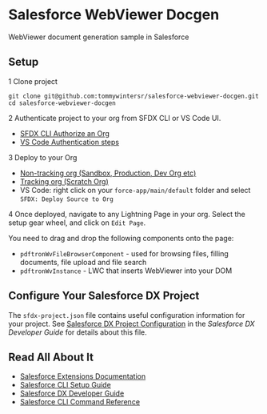 # Salesforce WebViewer Docgen

WebViewer document generation sample in Salesforce

## Setup

1 Clone project
```
git clone git@github.com:tommywintersr/salesforce-webviewer-docgen.git
cd salesforce-webviewer-docgen
```

2 Authenticate project to your org from SFDX CLI or VS Code UI. 
* [SFDX CLI Authorize an Org](https://developer.salesforce.com/docs/atlas.en-us.sfdx_dev.meta/sfdx_dev/sfdx_dev_auth_web_flow.htm)
* [VS Code Authentication steps](https://salesforcediaries.com/2019/03/15/salesforce-cli-and-visual-studio-code-command-palette/)

3 Deploy to your Org
* [Non-tracking org (Sandbox, Production, Dev Org etc)](https://developer.salesforce.com/docs/atlas.en-us.sfdx_cli_reference.meta/sfdx_cli_reference/cli_reference_force_source.htm)
* [Tracking org (Scratch Org)](https://developer.salesforce.com/docs/atlas.en-us.sfdx_cli_reference.meta/sfdx_cli_reference/cli_reference_force_source.htm)
* VS Code: right click on your `force-app/main/default` folder and select `SFDX: Deploy Source to Org`

4 Once deployed, navigate to any Lightning Page in your org. Select the setup gear wheel, and click on `Edit Page`.

You need to drag and drop the following components onto the page:
* `pdftronWvFileBrowserComponent` - used for browsing files, filling documents, file upload and file search
* `pdftronWvInstance` - LWC that inserts WebViewer into your DOM

## Configure Your Salesforce DX Project

The `sfdx-project.json` file contains useful configuration information for your project. See [Salesforce DX Project Configuration](https://developer.salesforce.com/docs/atlas.en-us.sfdx_dev.meta/sfdx_dev/sfdx_dev_ws_config.htm) in the _Salesforce DX Developer Guide_ for details about this file.

## Read All About It

- [Salesforce Extensions Documentation](https://developer.salesforce.com/tools/vscode/)
- [Salesforce CLI Setup Guide](https://developer.salesforce.com/docs/atlas.en-us.sfdx_setup.meta/sfdx_setup/sfdx_setup_intro.htm)
- [Salesforce DX Developer Guide](https://developer.salesforce.com/docs/atlas.en-us.sfdx_dev.meta/sfdx_dev/sfdx_dev_intro.htm)
- [Salesforce CLI Command Reference](https://developer.salesforce.com/docs/atlas.en-us.sfdx_cli_reference.meta/sfdx_cli_reference/cli_reference.htm)
